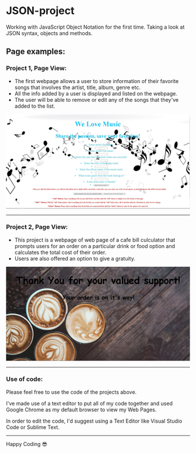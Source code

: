 # JSON-project
Working with JavaScript Object Notation for the first time. Taking a look at JSON syntax, objects and methods.

## Page examples:

### Project 1, Page View:
* The first webpage allows a user to store information of their favorite songs that involves the artist, title, album, genre etc.
* All the info added by a user is displayed and listed on the webpage.
* The user will be able to remove or edit any of the songs that they've added to the list.
<img src="/Coding Sheets/images/musicPage.JPG" alt="View of music page.">
<hr/>

### Project 2, Page View:
* This project is a webpage of web page of a cafe bill culculator that prompts users for an order on a particular drink or food option and calculates the total cost of their order.
* Users are also offered an option to give a gratuity.
<img src="/Coding Sheets/images/orderPage.JPG" alt="View of order page.">
<hr/>

### Use of code:
<p>Please feel free to use the code of the projects above.</p>
<p>I've made use of a text editor to put all of my code together and used Google Chrome as my default browser to view my Web Pages.</p>
<p>In order to edit the code, I'd suggest using a Text Editor like Visual Studio Code or Sublime Text.</p>
<hr/>

<span>Happy Coding :sunglasses:</span>
